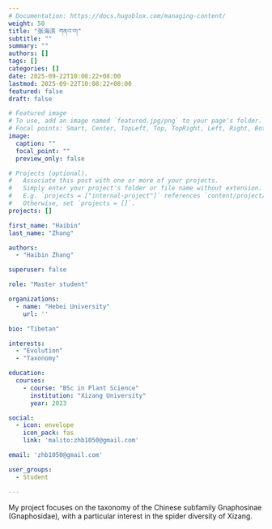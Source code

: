 ```yaml
---
# Documentation: https://docs.hugoblox.com/managing-content/
weight: 50
title: "张海滨 གནའ་བ།"
subtitle: ""
summary: ""
authors: []
tags: []
categories: []
date: 2025-09-22T10:08:22+08:00
lastmod: 2025-09-22T10:08:22+08:00
featured: false
draft: false

# Featured image
# To use, add an image named `featured.jpg/png` to your page's folder.
# Focal points: Smart, Center, TopLeft, Top, TopRight, Left, Right, BottomLeft, Bottom, BottomRight.
image:
  caption: ""
  focal_point: ""
  preview_only: false

# Projects (optional).
#   Associate this post with one or more of your projects.
#   Simply enter your project's folder or file name without extension.
#   E.g. `projects = ["internal-project"]` references `content/project/deep-learning/index.md`.
#   Otherwise, set `projects = []`.
projects: []

first_name: "Haibin"
last_name: "Zhang"

authors:
  - "Haibin Zhang"

superuser: false

role: "Master student"

organizations:
  - name: "Hebei University"
    url: ''

bio: "Tibetan"

interests:
  - "Evolution"
  - "Taxonomy"

education:
  courses:
    - course: "BSc in Plant Science"
      institution: "Xizang University"
      year: 2023

social:
  - icon: envelope
    icon_pack: fas
    link: 'malito:zhb1050@gmail.com'

email: 'zhb1050@gmail.com'

user_groups:
  - Student

---
```


My project focuses on the taxonomy of the Chinese subfamily Gnaphosinae (Gnaphosidae), with a particular interest in the spider diversity of Xizang.
